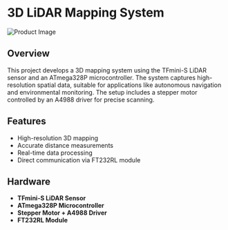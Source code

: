 # 3D LiDAR Mapping System

![Product Image]([path_to_image.jpg](https://github.com/DinethPrabashana/3D-Lidar-Scanner/blob/main/Product%20view.png))

## Overview
This project develops a 3D mapping system using the TFmini-S LiDAR sensor and an ATmega328P microcontroller. The system captures high-resolution spatial data, suitable for applications like autonomous navigation and environmental monitoring. The setup includes a stepper motor controlled by an A4988 driver for precise scanning.

## Features
- High-resolution 3D mapping
- Accurate distance measurements
- Real-time data processing
- Direct communication via FT232RL module

## Hardware
- **TFmini-S LiDAR Sensor**
- **ATmega328P Microcontroller**
- **Stepper Motor + A4988 Driver**
- **FT232RL Module**
